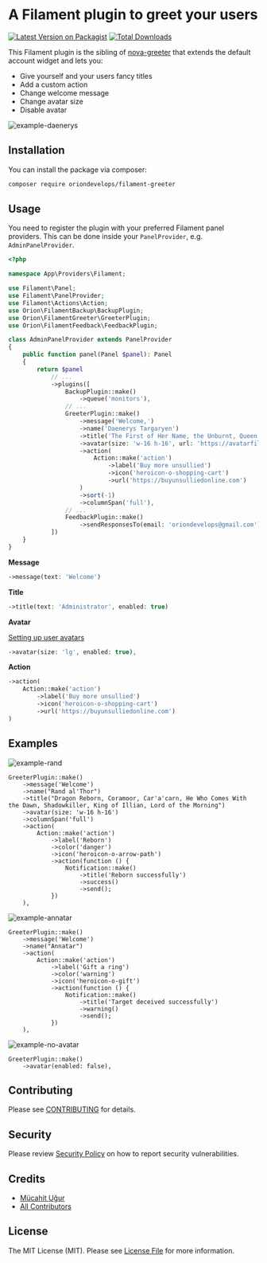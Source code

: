 # A Filament plugin to greet your users

[![Latest Version on Packagist](https://img.shields.io/packagist/v/oriondevelops/filament-greeter.svg?style=flat-square)](https://packagist.org/packages/oriondevelops/filament-greeter)
[![Total Downloads](https://img.shields.io/packagist/dt/oriondevelops/filament-greeter.svg?style=flat-square)](https://packagist.org/packages/oriondevelops/filament-greeter)

This Filament plugin is the sibling of [nova-greeter](https://github.com/oriondevelops/nova-greeter) that extends the default account widget and lets you:

- Give yourself and your users fancy titles
- Add a custom action
- Change welcome message
- Change avatar size
- Disable avatar

![example-daenerys](https://raw.githubusercontent.com/oriondevelops/filament-greeter/main/docs/example-daenerys.png)

## Installation

You can install the package via composer:

```bash
composer require oriondevelops/filament-greeter
```

## Usage

You need to register the plugin with your preferred Filament panel providers. This can be done inside your `PanelProvider`, e.g. `AdminPanelProvider`.

```php
<?php

namespace App\Providers\Filament;

use Filament\Panel;
use Filament\PanelProvider;
use Filament\Actions\Action;
use Orion\FilamentBackup\BackupPlugin;
use Orion\FilamentGreeter\GreeterPlugin;
use Orion\FilamentFeedback\FeedbackPlugin;

class AdminPanelProvider extends PanelProvider
{
    public function panel(Panel $panel): Panel
    {
        return $panel
            // ...
            ->plugins([
                BackupPlugin::make()
                    ->queue('monitors'),
                // ...    
                GreeterPlugin::make()
                    ->message('Welcome,')
                    ->name('Daenerys Targaryen')
                    ->title('The First of Her Name, the Unburnt, Queen of Meereen, Queen of the Andals and the Rhoynar and the First Men, Khalisee of the Great Grass Sea, Breaker of Chains and Mother of Dragons')
                    ->avatar(size: 'w-16 h-16', url: 'https://avatarfiles.alphacoders.com/236/236674.jpg')
                    ->action(
                        Action::make('action')
                            ->label('Buy more unsullied')
                            ->icon('heroicon-o-shopping-cart')
                            ->url('https://buyunsulliedonline.com')
                    )
                    ->sort(-1)
                    ->columnSpan('full'),
                // ...
                FeedbackPlugin::make()
                    ->sendResponsesTo(email: 'oriondevelops@gmail.com'),
            ])
    }
}
```

**Message**

```php
->message(text: 'Welcome')
```

**Title**

```php
->title(text: 'Administrator', enabled: true)
```

**Avatar**

[Setting up user avatars](https://filamentphp.com/docs/3.x/panels/users#setting-up-user-avatars)

```php
->avatar(size: 'lg', enabled: true),
```

**Action**

```php
->action(
    Action::make('action')
        ->label('Buy more unsullied')
        ->icon('heroicon-o-shopping-cart')
        ->url('https://buyunsulliedonline.com')
)
```

## Examples

![example-rand](https://raw.githubusercontent.com/oriondevelops/filament-greeter/main/docs/example-rand.png)

```
GreeterPlugin::make()
    ->message('Welcome')
    ->name("Rand al'Thor")
    ->title("Dragon Reborn, Coramoor, Car'a'carn, He Who Comes With the Dawn, Shadowkiller, King of Illian, Lord of the Morning")
    ->avatar(size: 'w-16 h-16')
    ->columnSpan('full')
    ->action(
        Action::make('action')
            ->label('Reborn')
            ->color('danger')
            ->icon('heroicon-o-arrow-path')
            ->action(function () {
                Notification::make()
                    ->title('Reborn successfully')
                    ->success()
                    ->send();
            })
    ),
```

![example-annatar](https://raw.githubusercontent.com/oriondevelops/filament-greeter/main/docs/example-annatar.png)

```
GreeterPlugin::make()
    ->message('Welcome')
    ->name("Annatar")
    ->action(
        Action::make('action')
            ->label('Gift a ring')
            ->color('warning')
            ->icon('heroicon-o-gift')
            ->action(function () {
                Notification::make()
                    ->title('Target deceived successfully')
                    ->warning()
                    ->send();
            })
    ),
```

![example-no-avatar](https://raw.githubusercontent.com/oriondevelops/filament-greeter/main/docs/example-no-avatar.png)

```
GreeterPlugin::make()
    ->avatar(enabled: false),
```

## Contributing

Please see [CONTRIBUTING](.github/CONTRIBUTING.md) for details.

## Security

Please review [Security Policy](.github/SECURITY.md) on how to report security vulnerabilities.

## Credits

- [Mücahit Uğur](https://github.com/oriondevelops)
- [All Contributors](https://github.com/oriondevelops/filament-greeter/contributors)

## License

The MIT License (MIT). Please see [License File](LICENSE.md) for more information.
